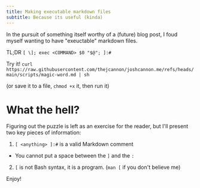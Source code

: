 ```yaml
---
title: Making executable markdown files
subtitle: Because its useful (kinda)
---
```


In the pursuit of something itself worthy of a (future) blog post,
I foud myself wanting to have "exeuctable" markdown files.

TL;DR `[ \]; exec <COMMAND> $0 "$@"; ]:#`

Try it! `curl https://raw.githubusercontent.com/thejcannon/joshcannon.me/refs/heads/main/scripts/magic-word.md | sh`

(or save it to a file, `chmod +x` it, then run it)

# What the hell?

Figuring out the puzzle is left as an exercise for the reader, but I'll present two key pieces of information:

1. `[ <anything> ]:#` is a valid Markdown comment
  - You cannot put a space between the `]` and the `:`
2. `[` is not Bash syntax, it is a program. (`man [` if you don't believe me)

Enjoy!
